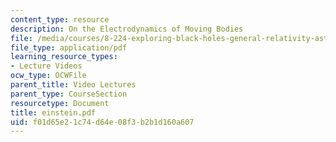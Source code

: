 ```yaml
---
content_type: resource
description: On the Electrodynamics of Moving Bodies
file: /media/courses/8-224-exploring-black-holes-general-relativity-astrophysics-spring-2003/f01d65e21c74d64e08f3b2b1d160a607_einstein.pdf
file_type: application/pdf
learning_resource_types:
- Lecture Videos
ocw_type: OCWFile
parent_title: Video Lectures
parent_type: CourseSection
resourcetype: Document
title: einstein.pdf
uid: f01d65e2-1c74-d64e-08f3-b2b1d160a607
---
```

